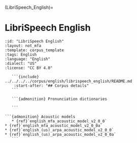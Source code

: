 
(LibriSpeech_English)=
# LibriSpeech English

``````{corpus} LibriSpeech English
:id: "LibriSpeech English"
:layout: not_mfa
:template: corpus_template
:tags: English
:language: "English"
:dialect: "US"
:license: "CC BY 4.0"

   ```{include} ../../../../corpus/english/librispeech_english/README.md
    :start-after: "## Corpus details"
   ```

   ```{admonition} Pronunciation dictionaries

   ```

```{admonition} Acoustic models
   * {ref}`english_mfa_acoustic_model_v2_0_0`
* {ref}`english_mfa_acoustic_model_v2_0_0a`
* {ref}`english_(us)_arpa_acoustic_model_v2_0_0`
* {ref}`english_(us)_arpa_acoustic_model_v2_0_0a`
   ```
``````
